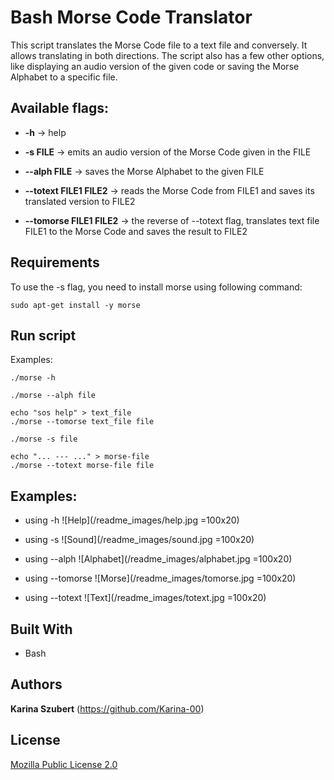 # Bash Morse Code Translator

This script translates the Morse Code file to a text file and conversely. It allows translating in both directions. The script also has a few other options, like displaying an audio version of the given code or saving the Morse Alphabet to a specific file.


## Available flags:

- **-h** -> help

- **-s FILE** -> emits an audio version of the Morse Code given in the FILE

- **--alph FILE** -> saves the Morse Alphabet to the given FILE

- **--totext FILE1 FILE2** -> reads the Morse Code from FILE1 and saves its translated version to FILE2

- **--tomorse FILE1 FILE2** -> the reverse of --totext flag, translates text file FILE1 to the Morse Code and saves the result to FILE2


## Requirements

To use the -s flag, you need to install morse using following command:
```
sudo apt-get install -y morse
```

## Run script

Examples:
```
./morse -h
```

```
./morse --alph file
```

```
echo "sos help" > text_file
./morse --tomorse text_file file
```

```
./morse -s file
```

```
echo "... --- ..." > morse-file
./morse --totext morse-file file
```

## Examples:

- using -h
![Help](/readme_images/help.jpg =100x20)

- using -s
![Sound](/readme_images/sound.jpg =100x20)

- using --alph
![Alphabet](/readme_images/alphabet.jpg =100x20)

- using --tomorse
![Morse](/readme_images/tomorse.jpg =100x20)

- using --totext
![Text](/readme_images/totext.jpg =100x20)

## Built With

-   Bash

## Authors

**Karina Szubert** (https://github.com/Karina-00)

## License

[Mozilla Public License 2.0](https://choosealicense.com/licenses/mpl-2.0/)
